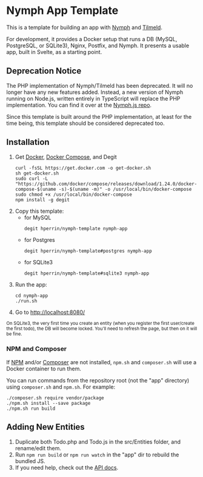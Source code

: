 # Nymph App Template

This is a template for building an app with [Nymph](http://nymph.io/) and [Tilmeld](http://tilmeld.org/).

For development, it provides a Docker setup that runs a DB (MySQL, PostgreSQL, or SQLite3), Nginx, Postfix, and Nymph. It presents a usable app, built in Svelte, as a starting point.

## Deprecation Notice

The PHP implementation of Nymph/Tilmeld has been deprecated. It will no longer have any new features added. Instead, a new version of Nymph running on Node.js, written entirely in TypeScript will replace the PHP implementation. You can find it over at the [Nymph.js repo](https://github.com/sciactive/nymphjs).

Since this template is built around the PHP implementation, at least for the time being, this template should be considered deprecated too.

## Installation

1. Get [Docker](https://docs.docker.com/install/#supported-platforms), [Docker Compose](https://docs.docker.com/compose/install/), and Degit
   ```shell
   curl -fsSL https://get.docker.com -o get-docker.sh
   sh get-docker.sh
   sudo curl -L "https://github.com/docker/compose/releases/download/1.24.0/docker-compose-$(uname -s)-$(uname -m)" -o /usr/local/bin/docker-compose
   sudo chmod +x /usr/local/bin/docker-compose
   npm install -g degit
   ```
2. Copy this template:
   - for MySQL
     ```shell
     degit hperrin/nymph-template nymph-app
     ```
   - for Postgres
     ```shell
     degit hperrin/nymph-template#postgres nymph-app
     ```
   - for SQLite3
     ```shell
     degit hperrin/nymph-template#sqlite3 nymph-app
     ```
3. Run the app:
   ```shell
   cd nymph-app
   ./run.sh
   ```
4. Go to [http://localhost:8080/](http://localhost:8080/)

<small>On SQLite3, the very first time you create an entity (when you register the first user/create the first todo), the DB will become locked. You'll need to refresh the page, but then on it will be fine.</small>

### NPM and Composer

If [NPM](https://nodejs.org/en/download/current/) and/or [Composer](https://getcomposer.org/download/) are not installed, `npm.sh` and `composer.sh` will use a Docker container to run them.

You can run commands from the repository root (not the "app" directory) using `composer.sh` and `npm.sh`. For example:

```shell
./composer.sh require vendor/package
./npm.sh install --save package
./npm.sh run build
```

## Adding New Entities

1. Duplicate both Todo.php and Todo.js in the src/Entities folder, and rename/edit them.
2. Run `npm run build` or `npm run watch` in the "app" dir to rebuild the bundled JS.
3. If you need help, check out the [API docs](https://github.com/sciactive/nymph/wiki/API-Docs).

